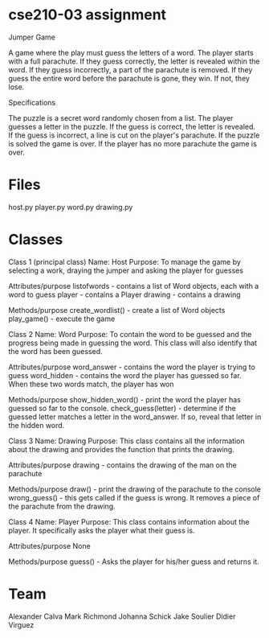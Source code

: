 # cse210-03 assignment

 Jumper Game 

 A game where the play must guess the letters of a word.  The player starts with a full parachute.  If they guess correctly, the letter is revealed within the word.  If they guess incorrectly, a part of the parachute is removed.  If they guess the entire word before the parachute is gone, they win.  If not, they lose.

 Specifications

 The puzzle is a secret word randomly chosen from a list.
 The player guesses a letter in the puzzle.
 If the guess is correct, the letter is revealed.
 If the guess is incorrect, a line is cut on the player's parachute.
 If the puzzle is solved the game is over.
 If the player has no more parachute the game is over.

# Files

host.py
player.py
word.py
drawing.py

# Classes

Class 1 (principal class)
Name: Host 
Purpose: To manage the game by selecting a work, draying the jumper and asking the player for guesses

Attributes/purpose
  listofwords - contains a list of Word objects, each with a word to guess
  player - contains a Player
  drawing - contains a drawing

Methods/purpose
  create_wordlist() - create a list of Word objects
  play_game() - execute the game

Class 2
Name: Word
Purpose: To contain the word to be guessed and the progress being made in guessing the word.  This class will also identify that the word has been guessed.	 

Attributes/purpose
  word_answer - contains the word the player is trying to guess
  word_hidden - contains the word the player has guessed so far.  
  When these two words match, the player has won

Methods/purpose
  show_hidden_word() - print the word the player has guessed so far to the console.
  check_guess(letter) - determine if the guessed letter matches a letter in the word_answer.  If so, reveal that letter in the hidden word.

Class 3
Name: Drawing
Purpose:  This class contains all the information about the drawing and provides the function that prints the drawing.

Attributes/purpose
  drawing - contains the drawing of the man on the parachute

Methods/purpose
  draw() - print the drawing of the parachute to the console
  wrong_guess() - this gets called if the guess is wrong.  It removes a piece of the parachute from the drawing.

Class 4
Name: Player
Purpose: This class contains information about the player.  It specifically asks the player what their guess is.

Attributes/purpose
  None

Methods/purpose
  guess() - Asks the player for his/her guess and returns it.


# Team

Alexander Calva
Mark Richmond
Johanna Schick
Jake Soulier
Didier Virguez


